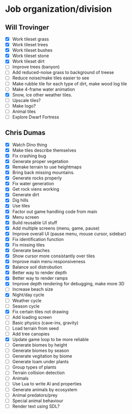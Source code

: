 # Job organization/division

## Will Trovinger

- [x] Work tileset grass
- [x] Work tileset trees
- [x] Work tileset bushes
- [x] Work tileset stone
- [x] Work tileset dirt
- [ ] Improve trees (banyon)
- [ ] Add reduced-noise grass to background of treese
- [ ] Reduce noise/make tiles easier to see
- [ ] Make rubble tile for each type of dirt, make wood log tile
- [ ] Make 4-frame water animation
- [x] Snow, ice other weather tiles.
- [ ] Upscale tiles?
- [ ] Make logo?
- [ ] Animal tiles
- [ ] Explore Dwarf Fortress

## Chris Dumas

- [x] Watch Dino thing
- [x] Make tiles describe themselves
- [x] Fix crashing bug
- [x] Generate proper vegetation
- [x] Remake terrain to use heightmaps
- [x] Bring back missing mountains.
- [x] Generate rocks properly
- [x] Fix water generation
- [x] Get rock viens working
- [x] Generate dirt
- [x] Dig hills
- [x] Use tiles
- [x] Factor out game handling code from main
- [x] Menu screen
- [x] Build reusable UI stuff
- [x] Add multiple screens (menu, game, pause)
- [x] Improve overall UI (pause menu, mouse cursor, sidebar)
- [x] Fix identification function
- [x] Fix missing tiles
- [x] Generate beaches
- [x] Show cursor more consistantly over tiles
- [x] Improve main menu responsiveness
- [x] Balance soil distrobution
- [x] Better way to render depth
- [x] Better way to render ramps
- [x] Improve depth rendering for debugging, make more 3D
- [ ] Increase beach size
- [x] Night/day cycle
- [ ] Weather cycle
- [ ] Season cycle
- [x] Fix certain tiles not drawing
- [ ] Add loading screen
- [ ] Basic physics (cave-ins, gravity)
- [ ] Load terrain from seed
- [ ] Add tree canopies
- [x] Update game loop to be more reliable
- [ ] Generate biomes by height
- [ ] Generate biomes by season
- [ ] Generate vegitation by biome
- [ ] Generate loam under plants
- [ ] Group types of plants
- [ ] Terrain collision detection
- [ ] Animals
- [ ] Use Lua to write AI and properties
- [ ] Generate animals by ecosystem
- [ ] Animal predators/prey
- [ ] Special animal behaviour
- [ ] Render text using SDL?
